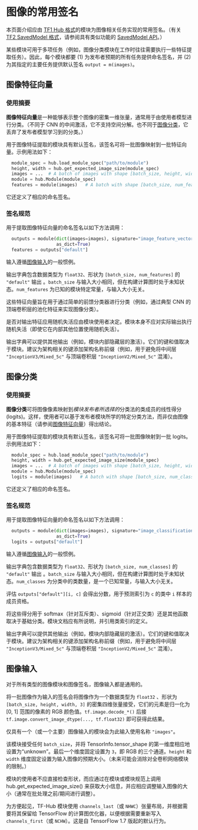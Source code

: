<!--* freshness: { owner: 'akhorlin' reviewed: '2022-04-15' review_interval: '7 months' } *-->

# 图像的常用签名

本页面介绍应由 [TF1 Hub 格式](../tf1_hub_module.md)的模块为图像相关任务实现的常用签名。（有关 [TF2 SavedModel 格式](../tf2_saved_model.md)，请参阅具有类似功能的 [SavedModel API](../common_saved_model_apis/images.md)。）

某些模块可用于多项任务（例如，图像分类模块在工作时往往需要执行一些特征提取任务）。因此，每个模块都要 (1) 为发布者预期的所有任务提供命名签名，并 (2) 为其指定的主要任务提供默认签名 `output = m(images)`。

<a name="feature-vector"></a>

## 图像特征向量

### 使用摘要

**图像特征向量**是一种能够表示整个图像的密集一维张量，通常用于由使用者模型进行分类。（不同于 CNN 的中间激活，它不支持空间分解。也不同于[图像分类](#classification)，它丢弃了发布者模型学习到的分类。）

用于图像特征提取的模块具有默认签名，该签名可将一批图像映射到一批特征向量。示例用法如下：

```python
  module_spec = hub.load_module_spec("path/to/module")
  height, width = hub.get_expected_image_size(module_spec)
  images = ...  # A batch of images with shape [batch_size, height, width, 3].
  module = hub.Module(module_spec)
  features = module(images)   # A batch with shape [batch_size, num_features].
```

它还定义了相应的命名签名。

### 签名规范

用于提取图像特征向量的命名签名以如下方法调用：

```python
  outputs = module(dict(images=images), signature="image_feature_vector",
                   as_dict=True)
  features = outputs["default"]
```

输入遵循[图像输入](#input)的一般惯例。

输出字典包含数据类型为 `float32`、形状为 `[batch_size, num_features]` 的 `"default"` 输出 。`batch_size` 与输入大小相同，但在构建计算图时处于未知状态。`num_features` 为已知的模块特定常量，与输入大小无关。

这些特征向量旨在用于通过简单的前馈分类器进行分类（例如，通过典型 CNN 的顶端卷积层的池化特征来实现图像分类）。

是否对输出特征应用随机失活应由模块使用者决定。模块本身不应对实际输出执行随机失活（即使它在内部其他位置使用随机失活）。

输出字典可以提供其他输出（例如，模块内部隐藏层的激活）。它们的键和值取决于模块。建议为架构相关的键添加架构名称前缀（例如，用于避免将中间层 `"InceptionV3/Mixed_5c"` 与顶端卷积层 `"InceptionV2/Mixed_5c"` 混淆）。

<a name="classification"></a>

## 图像分类

### 使用摘要

**图像分类**可将图像像素映射到*模块发布者所选择的*分类法的类成员的线性得分 (logits)。这样，使用者可以基于发布者模块所学的特定分类方法，而非仅由图像的基本特征（请参阅[图像特征向量](#feature-vector)）得出结论。

用于图像特征提取的模块具有默认签名，该签名可将一批图像映射到一批 logits。示例用法如下：

```python
  module_spec = hub.load_module_spec("path/to/module")
  height, width = hub.get_expected_image_size(module_spec)
  images = ...  # A batch of images with shape [batch_size, height, width, 3].
  module = hub.Module(module_spec)
  logits = module(images)   # A batch with shape [batch_size, num_classes].
```

它还定义了相应的命名签名。

### 签名规范

用于提取图像特征向量的命名签名以如下方法调用：

```python
  outputs = module(dict(images=images), signature="image_classification",
                   as_dict=True)
  logits = outputs["default"]
```

输入遵循[图像输入](#input)的一般惯例。

输出字典包含数据类型为 `float32`、形状为 `[batch_size, num_classes]` 的 `"default"` 输出 。`batch_size` 与输入大小相同，但在构建计算图时处于未知状态。`num_classes` 为分类中的类数量，是一个已知常量，与输入大小无关。

评估 `outputs["default"][i, c]` 会得出分数，用于预测索引为 `c` 的类中 `i` 样本的成员资格。

将这些得分用于 softmax（针对互斥类）、sigmoid（针对正交类）还是其他函数取决于基础分类。模块文档应有所说明，并引用类索引的定义。

输出字典可以提供其他输出（例如，模块内部隐藏层的激活）。它们的键和值取决于模块。建议为架构相关的键添加架构名称前缀（例如，用于避免将中间层 `"InceptionV3/Mixed_5c"` 与顶端卷积层 `"InceptionV2/Mixed_5c"` 混淆）。

<a name="input"></a>

## 图像输入

对于所有类型的图像模块和图像签名，图像输入都是通用的。

将一批图像作为输入的签名会将图像作为一个数据类型为 `float32` 、形状为 `[batch_size, height, width, 3]` 的密集四维张量接受，它们的元素是归一化为 [0, 1] 范围的像素的 RGB 颜色值。`tf.image.decode_*()` 后接 `tf.image.convert_image_dtype(..., tf.float32)` 即可获得此结果。

仅具有一个（或一个主要）图像输入的模块会为此输入使用名称 `"images"`。

该模块接受任何 `batch_size`，并将 TensorInfo.tensor_shape 的第一维度相应地设置为“unknown”。最后一个维度固定设置为 `3`，即 RGB 的三个通道。`height` 和 `width` 维度固定设置为输入图像的预期大小。（未来可能会消除对全卷积网络模块的限制。）

模块的使用者不应直接检查形状，而应通过在模块或模块规范上调用 hub.get_expected_image_size() 来获取大小信息，并应相应调整输入图像的大小（通常在批处理之前/期间进行调整）。

为方便起见，TF-Hub 模块使用 `channels_last`（或 `NHWC`）张量布局，并根据需要将其保留给 TensorFlow 的计算图优化器，以便根据需要重新写入 `channels_first`（或 `NCHW`）。这是自 TensorFlow 1.7 版起的默认行为。
